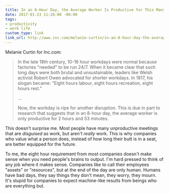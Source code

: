 ```yaml
---
title: In an 8-Hour Day, the Average Worker Is Productive for This Many Hours | Inc.com
date: 2017-01-23 11:26:00 -06:00
tags:
- productivity
- work life
custom_type: link
link_url: http://www.inc.com/melanie-curtin/in-an-8-hour-day-the-average-worker-is-productive-for-this-many-hours.html
---
```


Melanie Curtin for Inc.com:

> In the late 18th century, 10-16 hour workdays were normal because factories "needed" to be run 24/7. When it became clear that such long days were both brutal and unsustainable, leaders like Welsh activist Robert Owen advocated for shorter workdays. In 1817, his slogan became: "Eight hours labour, eight hours recreation, eight hours rest."
>
>…
>
> Now, the workday is ripe for another disruption. This is due in part to research that suggests that in an 8-hour day, the average worker is only productive for 2 hours and 53 minutes.

This doesn't surprise me. Most people have many unproductive meetings that are *disguised* as work, but aren't *really* work. This is why companies who value what a person does, instead of how long their butt is in a seat, are better equipped for the future.

To me, the eight hour requirement from most companies doesn't make sense when you need people's brains to output. I'm hard pressed to think of any job where it makes sense. Companies like to call their employees "assets" or "resources", but at the end of the day are only human. Humans have bad days, they say things they don't mean, they worry, they mourn. It's stupid for companies to expect machine-like results from beings who are everything but.
